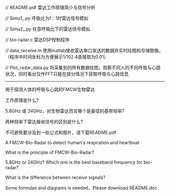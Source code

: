// README.pdf          雷达工作原理简介与信号分析

// Simu1_.py           呼吸比为1：1时雷达信号模拟

// Simu2_.py           任意呼吸比下的雷达信号模拟

// bio-radar.c         雷达DSP控制程序

// data_receive.m      使用matlab接收雷达串口发送的数据并实时绘图和存储图像。（程序中时间坐标为方便展示1/102.4直接取为0.01） 

// Plot_radar_data.py  将采集到的所有数据绘图，观察不同人的不同呼吸与心跳状况，同时看出仅作FFT只能在部分情况下获取呼吸与心跳信息

------------------------------------------------------------------------------------------

用于探测人体的呼吸与心跳的FMCW生物雷达

工作原理是什么?

5.8GHz 或 24GHz，对生物雷达而言哪个是最佳的基带频率?

两种频率下雷达接收信号的区别是什么?

不可避免要涉及到一些公式和图片，请下载README.pdf

A FMCW-Bio-Radar to detect human's respiration and heartbeat

What is the principle of FMCW-Bio-Radar?

5.8GHz or 24GHz? Which one is the best baseband frequency for bio-radar?

What is the difference between receive signals?

Some formulas and diagrams is needed，Please download README.doc

